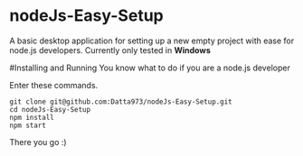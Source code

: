# nodeJs-Easy-Setup
A basic desktop application for setting up a new empty project with ease for node.js developers.
Currently only tested in **Windows**

#Installing and Running
You know what to do if you are a node.js developer

Enter these commands.
```
git clone git@github.com:Datta973/nodeJs-Easy-Setup.git
cd nodeJs-Easy-Setup
npm install
npm start
```

There you go :)
